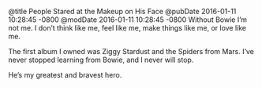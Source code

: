 @title People Stared at the Makeup on His Face
@pubDate 2016-01-11 10:28:45 -0800
@modDate 2016-01-11 10:28:45 -0800
Without Bowie I’m not me. I don’t think like me, feel like me, make things like me, or love like me.

The first album I owned was Ziggy Stardust and the Spiders from Mars. I’ve never stopped learning from Bowie, and I never will stop.

He’s my greatest and bravest hero.
